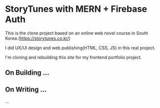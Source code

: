 # StoryTunes with MERN + Firebase Auth

This is the clone project based on an online web novel course in South Korea.(https://storytunes.co.kr/)

I did UX/UI design and web publishing(HTML, CSS, JS) in this real project. 

I'm cloning and rebuilding this site for my frontend portfolio project.


## On Building ...

## On Writing ...

...
